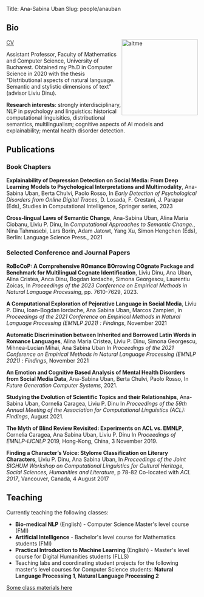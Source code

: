 ﻿Title: Ana-Sabina Uban
Slug: people/anauban

## Bio

<img src="https://avatars.githubusercontent.com/u/1269090?v=4" alt="altme" style="width: 200px;float: right;"/>

[CV](https://drive.google.com/file/d/13E6V0qoxYuypnehyTNmupRfmJqOpR0jV/view?usp=sharing)


Assistant Professor, Faculty of Mathematics and Computer Science, University of Bucharest. Obtained my Ph.D in Computer Science in 2020 with the thesis "Distributional aspects of natural language. Semantic and stylistic dimensions of text" (advisor Liviu Dinu).

**Research interests**: strongly interdisciplinary, NLP in psychology and linguistics: historical computational linguisitics, distributional semantics, multilingualism; cognitive aspects of AI models and explainability; mental health disorder detection.

## Publications

### Book Chapters

**Explainability of Depression Detection on Social Media: From Deep Learning Models to Psychological
Interpretations and Multimodality**, Ana-Sabina Uban, Berta Chulvi, Paolo Rosso,
In _Early Detection of Psychological Disorders from Online Digital Traces_, D. Losada, F.
Crestani, J. Parapar (Eds), Studies in Computational Intelligence, Springer series, 2023

**Cross-lingual Laws of Semantic Change**, Ana-Sabina Uban, Alina Maria Ciobanu, Liviu P. Dinu,
In _Computational Approaches to Semantic Change_., Nina Tahmasebi, Lars Borin, Adam
Jatowt, Yang Xu, Simon Hengchen (Eds), Berlin: Language Science Press., 2021

### Selected Conference and Journal Papers

**RoBoCoP: A Comprehensive ROmance BOrrowing COgnate Package and Benchmark for Multilingual
Cognate Identification**, Liviu Dinu, Ana Uban, Alina Cristea, Anca Dinu, Bogdan Iordache, Simona Georgescu, Laurentiu Zoicas,
In _Proceedings of the 2023 Conference on Empirical Methods in Natural Language Processing_, pp. 7610-7629, 2023.

**A Computational Exploration of Pejorative Language in Social Media**, Liviu P. Dinu, Ioan-Bogdan Iordache, Ana Sabina Uban, Marcos Zampieri,
In _Proceedings of the 2021 Conference on Empirical Methods in Natural Language Processing
(EMNLP 2021) : Findings_, November 2021

**Automatic Discrimination between Inherited and Borrowed Latin Words in Romance Languages**, Alina Maria Cristea, Liviu P. Dinu, Simona Georgescu, Mihnea-Lucian Mihai, Ana Sabina Uban
In _Proceedings of the 2021 Conference on Empirical Methods in Natural Language Processing
(EMNLP 2021) : Findings_, November 2021

**An Emotion and Cognitive Based Analysis of Mental Health Disorders from Social Media Data**, Ana-Sabina Uban, Berta Chulvi, Paolo Rosso,
In _Future Generation Computer Systems_, 2021.

**Studying the Evolution of Scientific Topics and their Relationships**, Ana-Sabina Uban, Cornelia Caragea, Liviu P. Dinu
In _Proceedings of the 59th Annual Meeting of the Association for Computational Linguistics (ACL): Findings_, August 2021.

**The Myth of Blind Review Revisited: Experiments on ACL vs. EMNLP**, Cornelia Caragea, Ana Sabina Uban, Liviu P. Dinu
In _Proceedings of EMNLP-IJCNLP_ 2019, Hong-Kong, China, 3 November 2019.


**Finding a Character’s Voice: Stylome Classification on Literary Characters**, Liviu P. Dinu, Ana Sabina Uban,
In _Proceedings of the Joint SIGHUM Workshop on Computational Linguistics for Cultural Heritage,
Social Sciences, Humanities and Literature_, p 78-82
Co-located with _ACL 2017_, Vancouver, Canada, 4 August 2017


## Teaching

Currently teaching the following classes:

- **Bio-medical NLP** (English) - Computer Science Master's level course (FMI)
- **Artificial Intelligence** - Bachelor's level course for Mathematics students (FMI)
- **Practical Introduction to Machine Learning** (English) - Master's level course for Digital Humanities students (FLLS)
- Teaching labs and coordinating student projects for the following master's level courses for Computer Science students: **Natural Language Processing 1**, **Natural Language Processing 2**

[Some class materials here](https://github.com/ananana/Class-materials)

